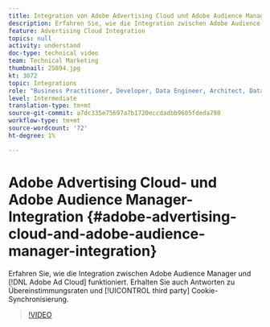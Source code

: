 ```yaml
---
title: Integration von Adobe Advertising Cloud und Adobe Audience Manager
description: Erfahren Sie, wie die Integration zwischen Adobe Audience Manager und Adobe Ad Cloud funktioniert. Erhalten Sie auch Antworten zu Übereinstimmungsraten und Drittanbieter-Cookie-Synchronisierung.
feature: Advertising Cloud Integration
topics: null
activity: understand
doc-type: technical video
team: Technical Marketing
thumbnail: 25894.jpg
kt: 3072
topic: Integrations
role: "Business Practitioner, Developer, Data Engineer, Architect, Data Architect, Administrator, Leader"
level: Intermediate
translation-type: tm+mt
source-git-commit: a7dc335e75697a7b1720eccdadbb9605fdeda798
workflow-type: tm+mt
source-wordcount: '72'
ht-degree: 1%

---
```



# Adobe Advertising Cloud- und Adobe Audience Manager-Integration {#adobe-advertising-cloud-and-adobe-audience-manager-integration}

Erfahren Sie, wie die Integration zwischen Adobe Audience Manager und [!DNL Adobe Ad Cloud] funktioniert. Erhalten Sie auch Antworten zu Übereinstimmungsraten und [!UICONTROL third party] Cookie-Synchronisierung.

>[!VIDEO](https://video.tv.adobe.com/v/25894/?quality=12)